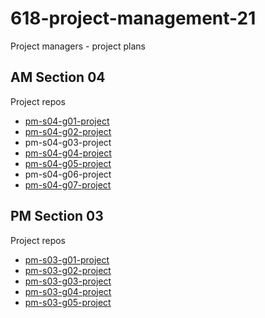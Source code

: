 # 618-project-management-21

Project managers - project plans

## AM Section 04

Project repos

- [pm-s04-g01-project]()
- [pm-s04-g02-project](https://github.com/harshakurra123/pm-s04-g02-project)
- pm-s04-g03-project
- [pm-s04-g04-project](https://github.com/pramod096/pm-s04-g04-project)
- [pm-s04-g05-project](https://github.com/kvohra93/pm-s04-g05-project)
- pm-s04-g06-project
- [pm-s04-g07-project](https://github.com/Rohitreddz/pm-s04-g07-project)


## PM Section 03

Project repos

- [pm-s03-g01-project](https://github.com/giridhar196/pm-s03-g01-project)
- [pm-s03-g02-project](https://github.com/akhilmallepally/pm-s03-g02-project)
- [pm-s03-g03-project](https://github.com/VenkatGadde9999/pm-s03-g03-project)
- [pm-s03-g04-project](https://github.com/saimanideepallu/pm-s03-g04-project)
- [pm-s03-g05-project](https://github.com/GUNDAANUTEJ/pm-s03-g05-project)
